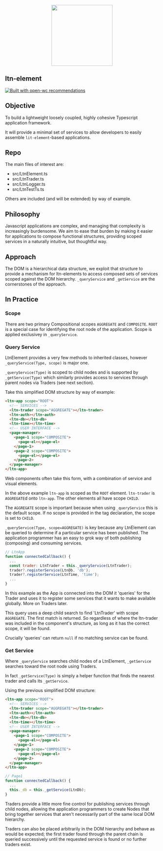 <p align="center">
  <img width="200" src="https://www.wearelighten.co.uk/wp-content/uploads/2016/06/L-Logo-GREY-1.png"></img>
</p>

## ltn-element
[![Built with open-wc recommendations](https://img.shields.io/badge/built%20with-open--wc-blue.svg)](https://github.com/open-wc)

## Objective
To build a lightweight loosely coupled, highly cohesive Typescript application framework.

It will provide a minimal set of services to allow developers to easily assemble `lit-element`-based applications.

## Repo
The main files of interest are:
- src/LtnElement.ts
- src/LtnTrader.ts
- src/LtnLogger.ts
- src/LtnTestTs.ts

Others are included (and will be extended) by way of example.

## Philosophy
Javascript applications are complex, and managing that complexity is increasingly burdensome. We aim to ease that burden by making it easier for applications to compose functional structures, providing scoped services in a naturally intuitive, but thoughtful way.

## Approach
The DOM is a hierarchical data structure, we exploit that structure to provide a mechanism for ltn-elements to access composed sets of services scoped against the DOM hierarchy. `_queryService` and `_getService` are the cornerstones of the approach.

## In Practice

### Scope
There are two primary Compositional scopes `AGGREGATE` and `COMPOSITE`. `ROOT` is a special case for identifying the root node of the application. Scope is applied exclusivey in `_queryService`. 


### Query Service

LtnElement provides a very few methods to inherited classes, however `_queryService(Type, scope)` is major one. 

`_queryService(Type)` is scoped to child nodes and is supported by `_getService(Type)` which similarly provides access to services through parent nodes via Traders (see next section).

Take this simplified DOM structure by way of example:

```html
<ltn-app scope="ROOT">
  <!-- SERVICES -->
  <ltn-trader scope="AGGREGATE"></ltn-trader>
  <ltn-auth></ltn-auth>
  <ltn-db></ltn-db>
  <ltn-time></ltn-time>
  <!-- USER INTERFACE -->
  <page-manager>
    <page-1 scope="COMPOSITE">
      <page-el></page-el>
    </page-1>
    <page-2 scope="COMPOSITE">
      <page-el></page-el>
    </page-2>
  </page-manager>
</ltn-app>
```

Web components often take this form, with a combination of service and visual elements.

In the above example `ltn-app` is scoped as the `ROOT` element. `ltn-trader` is `AGGREGATE`d onto `ltn-app`. The other elements all have scope `CHILD`.

The `AGGREGATE` scope is important because when using `_queryService` this is the default scope. If no scope is provided in the tag declaration, the scope is set to `CHILD`. 

`_queryService(Type, scope=AGGREGATE)` is key because any LtnElement can be queried to determine if a particular service has been published. The application programmer has an easy to grok way of both publishing (composing) and consuming services.

```js
// LtnApp
function connectedCallback() {
  ...
  const trader: LtnTrader = this._queryService(LtnTrader);
  trader?.registerService(LtnDb, 'db');
  trader?.registerService(LtnTime, 'time');
  ...
}
```

In this example as the App is connected into the DOM it 'queries' for the Trader and uses it to register some services that it wants to make available globally. More on Traders later.

This query uses a deep child search to find 'LtnTrader' with scope `AGGREGATE`. The first match is returned. So regardless of where the ltn-trader was included in the component's structure, as long as it has the correct scope, it will be found.

Crucially 'queries' can return `null` if no matching service can be found.

### Get Service
Where `_queryService` searches child nodes of a LtnElement, `_getService` searches toward the root node using Traders.

In fact `_getService(Type)` is simply a helper function that finds the nearest trader and calls its `_getService`.

Using the previous simplified DOM structure:
```html
<ltn-app scope="ROOT">
  <!-- SERVICES -->
  <ltn-trader scope="AGGREGATE"></ltn-trader>
  <ltn-auth></ltn-auth>
  <ltn-db></ltn-db>
  <ltn-time></ltn-time>
  <!-- USER INTERFACE -->
  <page-manager>
    <page-1 scope="COMPOSITE">
      <page-el></page-el>
    </page-1>
    <page-2 scope="COMPOSITE">
      <page-el></page-el>
    </page-2>
  </page-manager>
</ltn-app>
```

```js
// Page1
function connectedCallback() {
  ...
  this._db = this._getService(LtnDb);
}
```

Traders provide a little more fine control for publishing services through child nodes, allowing the application programmers to create Nodes that bring together services that aren't necessarily part of the same local DOM hierarchy. 

Traders can also be placed arbitrarily in the DOM hierarchy and behave as would be expected; the first trader found through the parent chain is queried successively until the requested service is found or no further traders exist.
